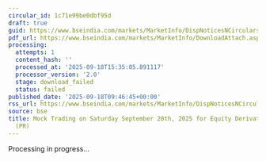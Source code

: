 ```yaml
---
circular_id: 1c71e99be0dbf95d
draft: true
guid: https://www.bseindia.com/markets/MarketInfo/DispNoticesNCirculars.aspx?Noticeid={1B1F56D5-4D18-4EA7-991F-600894847DC8}&noticeno=20250918-12&dt=09/18/2025&icount=12&totcount=61&flag=0
pdf_url: https://www.bseindia.com/markets/MarketInfo/DownloadAttach.aspx?id=20250918-12&attachedId=
processing:
  attempts: 1
  content_hash: ''
  processed_at: '2025-09-18T15:35:05.891117'
  processor_version: '2.0'
  stage: download_failed
  status: failed
published_date: '2025-09-18T09:46:45+00:00'
rss_url: https://www.bseindia.com/markets/MarketInfo/DispNoticesNCirculars.aspx?Noticeid={1B1F56D5-4D18-4EA7-991F-600894847DC8}&noticeno=20250918-12&dt=09/18/2025&icount=12&totcount=61&flag=0
source: bse
title: Mock Trading on Saturday September 20th, 2025 for Equity Derivatives segment
  (PR)
---
```


Processing in progress...